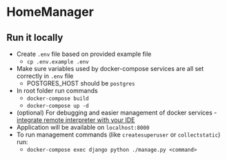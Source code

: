 # HomeManager

## Run it locally

- Create `.env` file based on provided example file
  - `cp .env.example .env`
- Make sure variables used by docker-compose services are all set correctly in `.env` file
  - POSTGRES_HOST should be `postgres`
- In root folder run commands
  - `docker-compose build`
  - `docker-compose up -d`
- (optional) For debugging and easier management of docker services - [integrate remote interpreter with your IDE](https://www.jetbrains.com/help/pycharm/using-docker-compose-as-a-remote-interpreter.html)
- Application will be available on `localhost:8000`
- To run management commands (like `createsuperuser` or `collectstatic`) run:
  - `docker-compose exec django python ./manage.py <command>`
  
